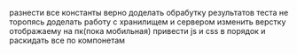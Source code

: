 разнести все константы верно 
доделать обрабутку результатов теста
не торопясь доделать работу с хранилищем и сервером
изменить верстку отображаему на пк(пока мобильная)
привести js и css в порядок и раскидать все по компонетам
